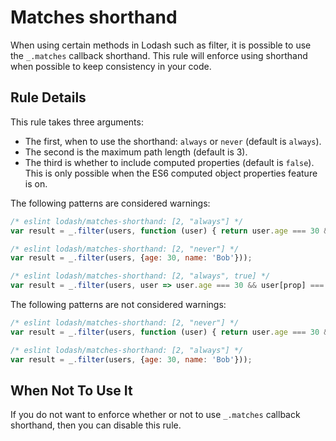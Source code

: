 # Matches shorthand

When using certain methods in Lodash such as filter, it is possible to use the `_.matches` callback shorthand. 
This rule will enforce using shorthand when possible to keep consistency in your code.

## Rule Details

This rule takes three arguments:

* The first, when to use the shorthand: `always` or `never` (default is `always`).
* The second is the maximum path length (default is 3).
* The third is whether to include computed properties (default is `false`). This is only possible when the ES6 computed object properties feature is on.

The following patterns are considered warnings:

```js
/* eslint lodash/matches-shorthand: [2, "always"] */
var result = _.filter(users, function (user) { return user.age === 30 && user.name === 'Bob'; });
```

```js
/* eslint lodash/matches-shorthand: [2, "never"] */
var result = _.filter(users, {age: 30, name: 'Bob'}));
```

```js
/* eslint lodash/matches-shorthand: [2, "always", true] */
var result = _.filter(users, user => user.age === 30 && user[prop] === value)); // can be _.filter(users, {age: 30, [prop]: value})
```
The following patterns are not considered warnings:

```js
/* eslint lodash/matches-shorthand: [2, "never"] */
var result = _.filter(users, function (user) { return user.age === 30 && user.name === 'Bob'; });
```

```js
/* eslint lodash/matches-shorthand: [2, "always"] */
var result = _.filter(users, {age: 30, name: 'Bob'}));
```


## When Not To Use It

If you do not want to enforce whether or not to use `_.matches` callback shorthand, then you can disable this rule.
